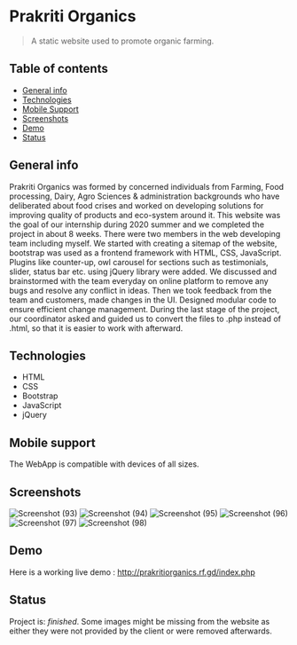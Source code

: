 # Prakriti Organics
> A static website used to promote organic farming. 

## Table of contents
* [General info](#general-info)
* [Technologies](#technologies)
* [Mobile Support](#mobile-support)
* [Screenshots](#screenshots)
* [Demo](#demo)
* [Status](#status)

## General info
Prakriti Organics was formed by concerned individuals from Farming, Food processing, Dairy, Agro Sciences & administration backgrounds who have deliberated about food crises and worked on developing solutions for improving quality of products and eco-system around it.
This website was the goal of our internship during 2020 summer and we completed the project in about 8 weeks. There were two members in the web developing team including myself.
We started with creating a sitemap of the website, bootstrap was used as a frontend framework with HTML, CSS, JavaScript. Plugins like counter-up, owl carousel for sections such as testimonials, slider, status bar etc. using jQuery library were added. We discussed and brainstormed with the team everyday on online platform to remove any bugs and resolve any conflict in ideas. Then we took feedback from the team and customers, made changes in the UI. Designed modular code to ensure efficient change management. During the last stage of the project, our coordinator asked and guided us to convert the files to .php instead of .html, so that it is easier to work with afterward. 

## Technologies
* HTML
* CSS
* Bootstrap
* JavaScript
* jQuery

## Mobile support
The WebApp is compatible with devices of all sizes.

## Screenshots
![Screenshot (93)](https://user-images.githubusercontent.com/82159394/116843136-a5668600-abfc-11eb-918a-05bc958c6cf3.png)
![Screenshot (94)](https://user-images.githubusercontent.com/82159394/116843143-a992a380-abfc-11eb-8649-f5d600111c00.png)
![Screenshot (95)](https://user-images.githubusercontent.com/82159394/116843148-adbec100-abfc-11eb-9319-fb34c12282ed.png)
![Screenshot (96)](https://user-images.githubusercontent.com/82159394/116843152-b1524800-abfc-11eb-9d75-470308071d80.png)
![Screenshot (97)](https://user-images.githubusercontent.com/82159394/116843166-b7e0bf80-abfc-11eb-81a1-04b1e81188c0.png)
![Screenshot (98)](https://user-images.githubusercontent.com/82159394/116843171-badbb000-abfc-11eb-852e-4f2fa0ca02c9.png)

## Demo
Here is a working live demo : http://prakritiorganics.rf.gd/index.php

## Status
Project is: _finished_. Some images might be missing from the website as either they were not provided by the client or were removed afterwards.




